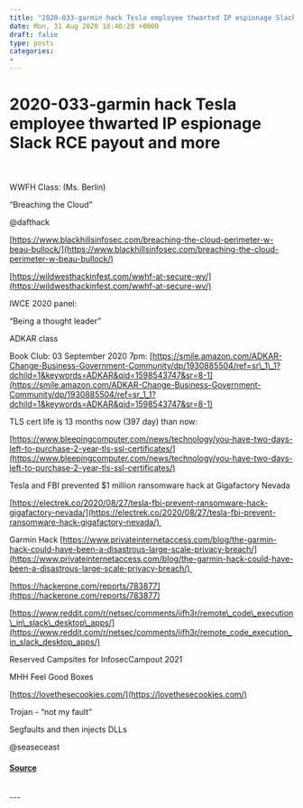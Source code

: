 ```yaml
---
title: "2020-033-garmin hack Tesla employee thwarted IP espionage Slack RCE payout and more"
date: Mon, 31 Aug 2020 18:40:28 +0000
draft: false
type: posts
categories: 
- 
---
```

# 2020-033-garmin hack Tesla employee thwarted IP espionage Slack RCE payout and more

<br/>

<br/>
WWFH Class: (Ms. Berlin)

“Breaching the Cloud”

@dafthack

[https://www.blackhillsinfosec.com/breaching-the-cloud-perimeter-w-beau-bullock/](https://www.blackhillsinfosec.com/breaching-the-cloud-perimeter-w-beau-bullock/)

[https://wildwesthackinfest.com/wwhf-at-secure-wv/](https://wildwesthackinfest.com/wwhf-at-secure-wv/)

IWCE 2020 panel:

“Being a thought leader”

ADKAR class

Book Club: 03 September 2020 7pm: [https://smile.amazon.com/ADKAR-Change-Business-Government-Community/dp/1930885504/ref=sr\_1\_1?dchild=1&keywords=ADKAR&qid=1598543747&sr=8-1](https://smile.amazon.com/ADKAR-Change-Business-Government-Community/dp/1930885504/ref=sr_1_1?dchild=1&keywords=ADKAR&qid=1598543747&sr=8-1)

  
  

TLS cert life is 13 months now (397 day) than now:  
  
[https://www.bleepingcomputer.com/news/technology/you-have-two-days-left-to-purchase-2-year-tls-ssl-certificates/](https://www.bleepingcomputer.com/news/technology/you-have-two-days-left-to-purchase-2-year-tls-ssl-certificates/)

Tesla and FBI prevented $1 million ransomware hack at Gigafactory Nevada

[https://electrek.co/2020/08/27/tesla-fbi-prevent-ransomware-hack-gigafactory-nevada/](https://electrek.co/2020/08/27/tesla-fbi-prevent-ransomware-hack-gigafactory-nevada/) 

Garmin Hack [https://www.privateinternetaccess.com/blog/the-garmin-hack-could-have-been-a-disastrous-large-scale-privacy-breach/](https://www.privateinternetaccess.com/blog/the-garmin-hack-could-have-been-a-disastrous-large-scale-privacy-breach/) 

  
  

[https://hackerone.com/reports/783877](https://hackerone.com/reports/783877)

[https://www.reddit.com/r/netsec/comments/iifh3r/remote\_code\_execution\_in\_slack\_desktop\_apps/](https://www.reddit.com/r/netsec/comments/iifh3r/remote_code_execution_in_slack_desktop_apps/)

Reserved Campsites for InfosecCampout 2021

MHH Feel Good Boxes

[https://lovethesecookies.com/](https://lovethesecookies.com/)

Trojan - “not my fault”

Segfaults and then injects DLLs

@seaseceast

#### [Source](http://brakeingsecurity.com/2020-033-garmin-hack-tesla-employee-thwarted-ip-espionage-slack-rce-payout-and-more)

<br/>
---
